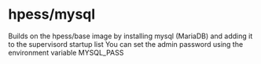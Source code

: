 # hpess/mysql
Builds on the hpess/base image by installing mysql (MariaDB) and adding it to the supervisord startup list
You can set the admin password using the environment variable MYSQL_PASS
